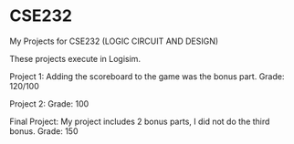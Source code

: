 # CSE232
My Projects for CSE232 (LOGIC CIRCUIT AND DESIGN)

These projects execute in Logisim.

Project 1:
Adding the scoreboard to the game was the bonus part.
Grade: 120/100

Project 2:
Grade: 100

Final Project:
My project includes 2 bonus parts, I did not do the third bonus.
Grade: 150
